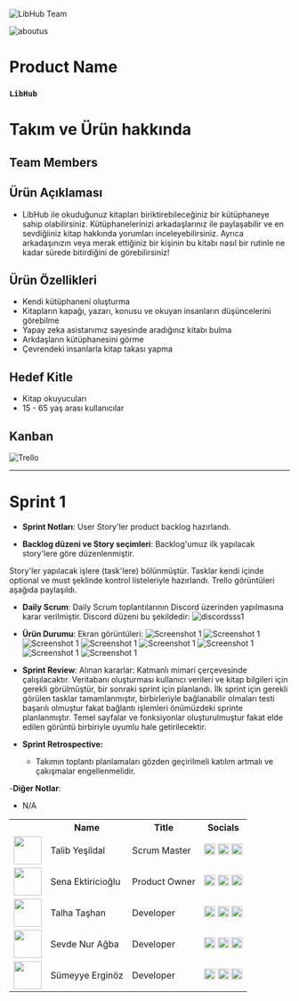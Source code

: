   <html>
  <body>

  ![LibHub Team](readmeassets/logo.png)

  ![aboutus](readmeassets/aboutus.png)
  # **Product Name**

  ### **`LibHub`**

  # Takım ve Ürün hakkında

  ## Team Members

  <table>
    <tr>
      <th></th>
      <th>Name</th>
      <th>Title</th>
      <th>Socials</th>
    </tr>
    <tr>
      <td><img src="readmeassets/memberpics/talib.png" width="50" height="50" /></td>
      <td>Talib Yeşildal</td>
      <td>Scrum Master</td>
      <td>
        <a href="https://github.com/bavsimus" target="_blank"><img src="readmeassets/socials/github.png" width="20" height="20"/></a>
        <a href="https://www.linkedin.com/in/talibyesildal/" target="_blank" ><img src="readmeassets/socials/linkedin.png" width="20" height="20" /></a>
        <a href="https://www.instagram.com/talibyesildal/" target="_blank"><img src="readmeassets/socials/instagram.png" width="20" height="20" /></a>
      </td>
    </tr>
    <tr>
      <td><img src="readmeassets/memberpics/sena.png" width="50" height="50" /></td>
      <td>Sena Ektiricioğlu</td>
      <td>Product Owner</td>
      <td>
        <a href="https://github.com/SenaEktr" target="_blank"><img src="readmeassets/socials/github.png" width="20" height="20"/></a>
        <a href="https://www.linkedin.com/in/sena-ektiricioğlu/" target="_blank"><img src="readmeassets/socials/linkedin.png" width="20" height="20" /></a>
        <a href="https://www.instagram.com/senaektiricioglu/" target="_blank"><img src="readmeassets/socials/instagram.png" width="20" height="20" /></a>
      </td>
    </tr>
    <tr>
      <td><img src="readmeassets/memberpics/talha.png" width="50" height="50" /></td>
      <td>Talha Taşhan</td>
      <td>Developer</td>
      <td>
        <a href="https://github.com/talhatashan" target="_blank"><img src="readmeassets/socials/github.png" width="20" height="20"/></a>
        <a href="https://www.linkedin.com/in/talhatashan" target="_blank"><img src="readmeassets/socials/linkedin.png" width="20" height="20" /></a>
        <a href="https://www.instagram.com/talhatashan/" target="_blank"><img src="readmeassets/socials/instagram.png" width="20" height="20" /></a>
      </td>
    </tr>
    <tr>
      <td><img src="readmeassets/memberpics/sevde.png" width="50" height="50" /></td>
      <td>Sevde Nur Ağba</td>
      <td>Developer</td>
      <td>
        <a href="https://github.com/ " target="_blank"><img src="readmeassets/socials/github.png" width="20" height="20"/></a>
        <a href="https://www.linkedin.com/in/ " target="_blank"><img src="readmeassets/socials/linkedin.png" width="20" height="20" /></a>
        <a href="https://www.instagram.com/ /" target="_blank"><img src="readmeassets/socials/instagram.png" width="20" height="20" /></a>
      </td>
    </tr>
    <tr>
      <td><img src="readmeassets/memberpics/sümeyye.png" width="50" height="50" /></td>
      <td>Sümeyye Erginöz</td>
      <td>Developer</td>
      <td>
        <a href="https://github.com/sumeyyerginoz" target="_blank"><img src="readmeassets/socials/github.png" width="20" height="20"/></a>
        <a href="https://www.linkedin.com/in/sümeyye-erginöz-" target="_blank"><img src="readmeassets/socials/linkedin.png" width="20" height="20" /></a>
        <a href="https://www.instagram.com/sum_erginoz" target="_blank"><img src="readmeassets/socials/instagram.png" width="20" height="20" /></a>
      </td>
    </tr>

  ## Ürün Açıklaması

- LibHub ile okuduğunuz kitapları biriktirebileceğiniz bir kütüphaneye sahip olabilirsiniz. Kütüphanelerinizi arkadaşlarınız ile paylaşabilir ve en sevdiğiiniz kitap hakkında yorumları inceleyebilirsiniz. Ayrıca arkadaşınızın veya merak ettiğiniz bir kişinin bu kitabı nasıl bir rutinle ne kadar sürede bitirdiğini de görebilirsiniz!

## Ürün Özellikleri

- Kendi kütüphaneni oluşturma
- Kitapların kapağı, yazarı, konusu ve okuyan insanların düşüncelerini görebilme
- Yapay zeka asistanımız sayesinde aradığınız kitabı bulma
- Arkdaşların kütüphanesini görme
- Çevrendeki insanlarla kitap takası yapma

## Hedef Kitle

- Kitap okuyucuları
- 15 - 65 yaş arası kullanıcılar

## Kanban

![Trello](readmeassets/sprint1/kanban1.png)

---

# Sprint 1

- **Sprint Notları**: User Story'ler product backlog hazırlandı.

- **Backlog düzeni ve Story seçimleri**: Backlog'umuz ilk yapılacak story'lere göre düzenlenmiştir.

Story'ler yapılacak işlere (task'lere) bölünmüştür. Tasklar kendi içinde optional ve must şeklinde kontrol listeleriyle hazırlandı. Trello görüntüleri aşağıda paylaşıldı.

- **Daily Scrum**: Daily Scrum toplantılarının Discord üzerinden yapılmasına karar verilmiştir. Discord düzeni bu şekildedir:  ![discordsss1](readmeassets/sprint1/discord1.png)

- **Ürün Durumu**: Ekran görüntüleri:
  ![Screenshot 1](readmeassets/sprint1/ss/login1.jpeg)
  ![Screenshot 1](readmeassets/sprint1/ss/login2.jpeg)
  ![Screenshot 1](readmeassets/sprint1/ss/login3.jpeg)
  ![Screenshot 1](readmeassets/sprint1/ss/hompage.jpeg)
  ![Screenshot 1](readmeassets/sprint1/ss/addbook.jpeg)
  ![Screenshot 1](readmeassets/sprint1/ss/adbook2.jpeg)
  ![Screenshot 1](readmeassets/sprint1/ss/bookscan.jpeg)
  ![Screenshot 1](readmeassets/sprint1/ss/yourlibhub.jpeg)

- **Sprint Review**: 
Alınan kararlar: Katmanlı mimari çerçevesinde çalışılacaktır. Veritabanı oluşturması kullanıcı verileri ve kitap bilgileri için gerekli görülmüştür, bir sonraki sprint için planlandı. İlk sprint için gerekli görülen tasklar tamamlanmıştır, birbirleriyle bağlanabilir olmaları testi başarılı olmuştur fakat bağlantı işlemleri önümüzdeki sprinte planlanmıştır. Temel sayfalar ve fonksiyonlar oluşturulmuştur fakat elde edilen görüntü birbiriyle uyumlu hale getirilecektir.

- **Sprint Retrospective:**
  - Takımın toplantı planlamaları gözden geçirilmeli katılım artmalı ve çakışmalar engellenmelidir.

-**Diğer Notlar**:
- N/A

  </body>
  </html>